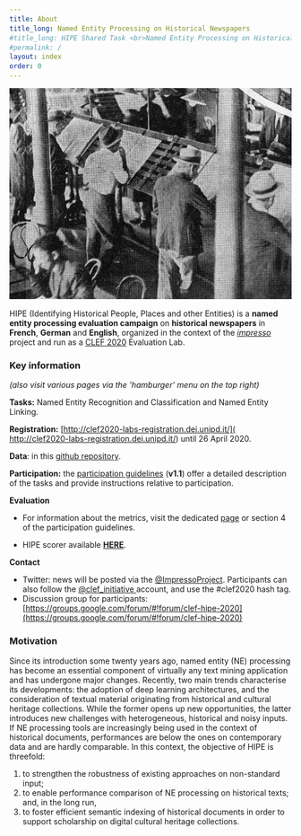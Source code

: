 ```yaml
---
title: About
title_long: Named Entity Processing on Historical Newspapers
#title_long: HIPE Shared Task <br>Named Entity Processing on Historical Newspapers
#permalink: /
layout: index
order: 0
---
```


![alt](images/pages/project-schema.jpg)

HIPE (Identifying Historical People, Places and other Entities) is a **named entity processing evaluation campaign** on **historical newspapers** in **French**, **German** and **English**, organized in the context of the [_impresso_](http://impresso-project.ch) project and run as a [CLEF 2020](https://clef2020.clef-initiative.eu/) Evaluation Lab.

### Key information

*(also visit various pages via the 'hamburger' menu on the top right)*

**Tasks:** Named Entity Recognition and Classification and Named Entity Linking.

**Registration:** [http://clef2020-labs-registration.dei.unipd.it/]( http://clef2020-labs-registration.dei.unipd.it/) until 26 April 2020.

**Data**: in this [github repository](https://github.com/impresso/CLEF-HIPE-2020/tree/master/data).

**Participation:** the [participation guidelines](https://zenodo.org/record/3677171) (**v1.1**) offer a detailed description of the tasks and provide instructions relative to participation.

**Evaluation**

- For information about the metrics, visit the dedicated [page](CLEF-HIPE-2020/_pages/evaluation.md) or section 4 of the participation guidelines.

- HIPE scorer available **[HERE](https://github.com/impresso/CLEF-HIPE-2020-scorer)**.

  

**Contact**

- Twitter: news will be posted via the [@ImpressoProject](https://twitter.com/ImpressoProject/). Participants can also follow the [@clef_initiative ](https://twitter.com/clef_initiative) account, and use the #clef2020 hash tag.
- Discussion group for participants: [https://groups.google.com/forum/#!forum/clef-hipe-2020](https://groups.google.com/forum/#!forum/clef-hipe-2020)



### Motivation

Since its introduction some twenty years ago, named entity (NE) processing has become an essential component of virtually any text mining application and has undergone major changes. Recently, two main trends characterise its developments: the adoption of deep learning architectures, and the consideration of textual material originating from historical and cultural heritage collections. While the former opens up new opportunities, the latter introduces new challenges with heterogeneous, historical and noisy inputs. If NE processing tools are increasingly being used in the context of historical documents, performances are below the ones on contemporary data and are hardly comparable. In this context,  the objective of HIPE is threefold:

1. to strengthen the robustness of existing approaches on non-standard input;
2. to enable performance comparison of NE processing on historical texts;
   and, in the long run,
3. to foster efficient semantic indexing of historical documents in order to support scholarship on digital cultural heritage collections.


